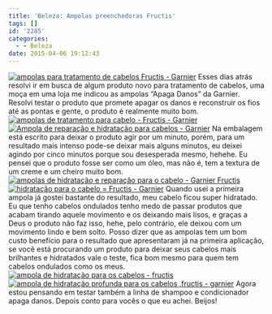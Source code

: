 ```yaml
---
title: 'Beleza: Ampolas preenchedoras Fructis'
tags: []
id: '2285'
categories:
  - - Beleza
date: 2015-04-06 19:12:43
---
```


[![ampolas para tratamento de cabelos Fructis - Garnier](http://natalia.blog.br/wp-content/uploads/2015/04/DSC03647-1024x768.jpg)](http://natalia.blog.br/wp-content/uploads/2015/04/DSC03647.jpg) Esses dias atrás resolvi ir em busca de algum produto novo para tratamento de cabelos, uma moça em uma loja me indicou as ampolas “Apaga Danos” da Garnier. Resolvi testar o produto que promete apagar os danos e reconstruir os fios até as pontas e gente, o produto é realmente muito bom. [![ampolas de tratamento para cabelo - Fructis - Garnier ](http://natalia.blog.br/wp-content/uploads/2015/04/DSC03652-1024x768.jpg)](http://natalia.blog.br/wp-content/uploads/2015/04/DSC03652.jpg) [![Ampola de reparação e hidratação para cabelos - Garnier ](http://natalia.blog.br/wp-content/uploads/2015/04/DSC03650-1024x768.jpg)](http://natalia.blog.br/wp-content/uploads/2015/04/DSC03650.jpg) Na embalagem está escrito para deixar o produto agir por um minuto, porém, para um resultado mais intenso pode-se deixar mais alguns minutos, eu deixei agindo por cinco minutos porque sou desesperada mesmo, hehehe. Eu pensei que o produto fosse ser como um óleo, mas não é, tem a textura de um creme e um cheiro muito bom. [![ampolas de hidratação e reparação para o cabelo - Garnier Fructis ](http://natalia.blog.br/wp-content/uploads/2015/04/DSC03653-1024x768.jpg)](http://natalia.blog.br/wp-content/uploads/2015/04/DSC03653.jpg) [![hidratação para o cabelo =  Fructis - Garnier ](http://natalia.blog.br/wp-content/uploads/2015/04/DSC03656-1024x768.jpg)](http://natalia.blog.br/wp-content/uploads/2015/04/DSC03656.jpg) Quando usei a primeira ampola já gostei bastante do resultado, meu cabelo ficou super hidratado. Eu que tenho cabelos ondulados tenho medo de passar produtos que acabam tirando aquele movimento e os deixando mais lisos, e graças a Deus o produto não faz isso, hehe, pelo contrário, ele deixou com um movimento lindo e bem solto. Posso dizer que as ampolas tem um bom custo benefício para o resultado que apresentaram já na primeira aplicação, se você está procurando um produto para deixar seus cabelos mais brilhantes e hidratados vale o teste, fica bom mesmo para quem tem cabelos ondulados como os meus. [![ampola de hidratação para os cabelos - fructis ](http://natalia.blog.br/wp-content/uploads/2015/04/DSC03654-1024x768.jpg)](http://natalia.blog.br/wp-content/uploads/2015/04/DSC03654.jpg) [![ampola de hidratação profunda para os cabelos ,fructis - garnier ](http://natalia.blog.br/wp-content/uploads/2015/04/DSC03651-1024x768.jpg)](http://natalia.blog.br/wp-content/uploads/2015/04/DSC03651.jpg) Agora estou pensando em testar também a linha de shampoo e condicionador apaga danos. Depois conto para vocês o que eu achei. Beijos!